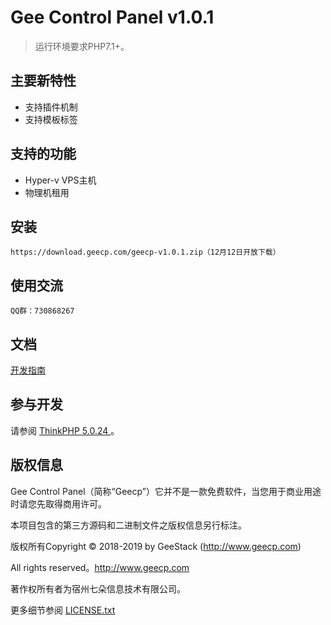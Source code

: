 Gee Control Panel v1.0.1
===============

> 运行环境要求PHP7.1+。

## 主要新特性

* 支持插件机制
* 支持模板标签

## 支持的功能

* Hyper-v VPS主机
* 物理机租用


## 安装

~~~
https://download.geecp.com/geecp-v1.0.1.zip（12月12日开放下载）
~~~

## 使用交流
~~~
QQ群：730868267
~~~

## 文档

[开发指南](http://doc.geecp.com)

## 参与开发

请参阅 [ThinkPHP 5.0.24 ](https://www.kancloud.cn/manual/thinkphp5)。

## 版权信息

Gee Control Panel（简称“Geecp”）它并不是一款免费软件，当您用于商业用途时请您先取得商用许可。

本项目包含的第三方源码和二进制文件之版权信息另行标注。

版权所有Copyright © 2018-2019 by GeeStack (http://www.geecp.com)

All rights reserved。http://www.geecp.com

著作权所有者为宿州七朵信息技术有限公司。

更多细节参阅 [LICENSE.txt](LICENSE.txt)
